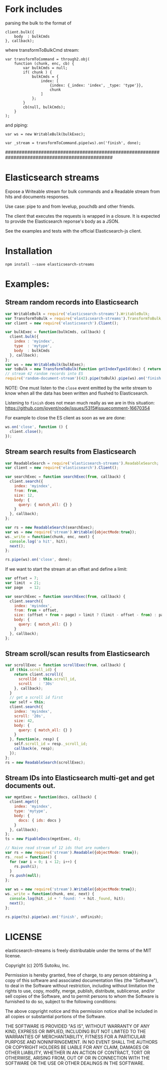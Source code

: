 
# Fork includes

parsing the bulk to the format of 
```
client.bulk({
    body  : bulkCmds
}, callback);
```

where transformToBulkCmd stream: 
```
var transformToCommand = through2.obj(
    function (chunk, enc, cb) {
        var bulkCmds = null;
        if( chunk ) {
            bulkCmds = {
                index: [
                    {index: {_index: 'index', _type: 'type'}},
                    chunk
                ]
            };
        }
        cb(null, bulkCmds);
    }
);
```

and piping:
```
var ws = new WritableBulk(bulkExec);

var _stream = transformToCommand.pipe(ws).on('finish', done);
```



###############################################################################################

# Elasticsearch streams

Expose a Writeable stream for bulk commands and a Readable stream from
hits and documents responses.

Use case: pipe to and from levelup, pouchdb and other friends.

The client that executes the requests is wrapped in a closure.
It is expected to provide the Elasticsearch reponse's body as a JSON.

See the examples and tests with the official Elasticsearch-js client.

# Installation

```shell
npm install --save elasticsearch-streams
```

# Examples:

## Stream random records into Elasticsearch
```js
var WritableBulk = require('elasticsearch-streams').WritableBulk;
var TransformToBulk = require('elasticsearch-streams').TransformToBulk;
var client = new require('elasticsearch').Client();

var bulkExec = function(bulkCmds, callback) {
  client.bulk({
    index : 'myindex',
    type  : 'mytype',
    body  : bulkCmds
  }, callback);
};
var ws = new WritableBulk(bulkExec);
var toBulk = new TransformToBulk(function getIndexTypeId(doc) { return { _id: doc.id }; });
// stream 42 random records into ES
require('random-document-stream')(42).pipe(toBulk).pipe(ws).on('finish', done);
```

NOTE: One must listen to the `close` event emitted by the write stream to know
when all the data has been written and flushed to Elasticsearch.

Listening to `finish` does not mean much really as we are in this situation:
https://github.com/joyent/node/issues/5315#issuecomment-16670354

For example to close the ES client as soon as we are done:

```js
ws.on('close', function () {
  client.close();
});
```

## Stream search results from Elasticsearch
```js
var ReadableSearch = require('elasticsearch-streams').ReadableSearch;
var client = new require('elasticsearch').Client();

var searchExec = function searchExec(from, callback) {
  client.search({
    index: 'myindex',
    from: from,
    size: 12,
    body: {
      query: { match_all: {} }
    }
  }, callback);
};

var rs = new ReadableSearch(searchExec);
var ws = new require('stream').Writable({objectMode:true});
ws._write = function(chunk, enc, next) {
  console.log('a hit', hit);
  next();
};

rs.pipe(ws).on('close', done);
```

If we want to start the stream at an offset and define a limit:

```js
var offset = 7;
var limit  = 21;
var page   = 12;

var searchExec = function searchExec(from, callback) {
  client.search({
    index: 'myindex',
    from: from + offset,
    size: (offset + from + page) > limit ? (limit - offset - from) : page,
    body: {
      query: { match_all: {} }
    }
  }, callback);
};
```

## Stream scroll/scan results from Elasticsearch
```js
var scrollExec = function scrollExec(from, callback) {
  if (this.scroll_id) {
    return client.scroll({
      scrollId : this.scroll_id,
      scroll   : '30s'
    }, callback);
  }
  // get a scroll id first
  var self = this;
  client.search({
    index: 'myindex',
    scroll: '20s',
    size: 42,
    body: {
      query: { match_all: {} }
    }
  }, function(e, resp) {
    self.scroll_id = resp._scroll_id;
    callback(e, resp);
  });
};
rs = new ReadableSearch(scrollExec);
```

## Stream IDs into Elasticsearch multi-get and get documents out.
```js
var mgetExec = function(docs, callback) {
  client.mget({
    index: 'myindex',
    type: 'mytype',
    body: {
      docs: { ids: docs }
    }
  }, callback);
};
ts = new PipableDocs(mgetExec, 4);

// Naive read stream of 12 ids that are numbers
var rs = new require('stream').Readable({objectMode: true});
rs._read = function() {
  for (var i = 0; i < 12; i++) {
    rs.push(i);
  }
  rs.push(null);
};

var ws = new require('stream').Writable({objectMode:true});
ws._write = function(chunk, enc, next) {
  console.log(hit._id + ' found: ' + hit._found, hit);
  next();
};

rs.pipe(ts).pipe(ws).on('finish', onFinish);
```

# LICENSE
elasticsearch-streams is freely distributable under the terms of the MIT license.

Copyright (c) 2015 Sutoiku, Inc.

Permission is hereby granted, free of charge, to any person obtaining a copy of this software and associated
documentation files (the "Software"), to deal in the Software without restriction, including without limitation the
rights to use, copy, modify, merge, publish, distribute, sublicense, and/or sell copies of the Software, and to permit
persons to whom the Software is furnished to do so, subject to the following conditions:

The above copyright notice and this permission notice shall be included in all copies or substantial portions of the
Software.

THE SOFTWARE IS PROVIDED "AS IS", WITHOUT WARRANTY OF ANY KIND, EXPRESS OR IMPLIED, INCLUDING BUT NOT LIMITED TO THE
WARRANTIES OF MERCHANTABILITY, FITNESS FOR A PARTICULAR PURPOSE AND NONINFRINGEMENT. IN NO EVENT SHALL THE AUTHORS OR
COPYRIGHT HOLDERS BE LIABLE FOR ANY CLAIM, DAMAGES OR OTHER LIABILITY, WHETHER IN AN ACTION OF CONTRACT, TORT OR
OTHERWISE, ARISING FROM, OUT OF OR IN CONNECTION WITH THE SOFTWARE OR THE USE OR OTHER DEALINGS IN THE SOFTWARE.
